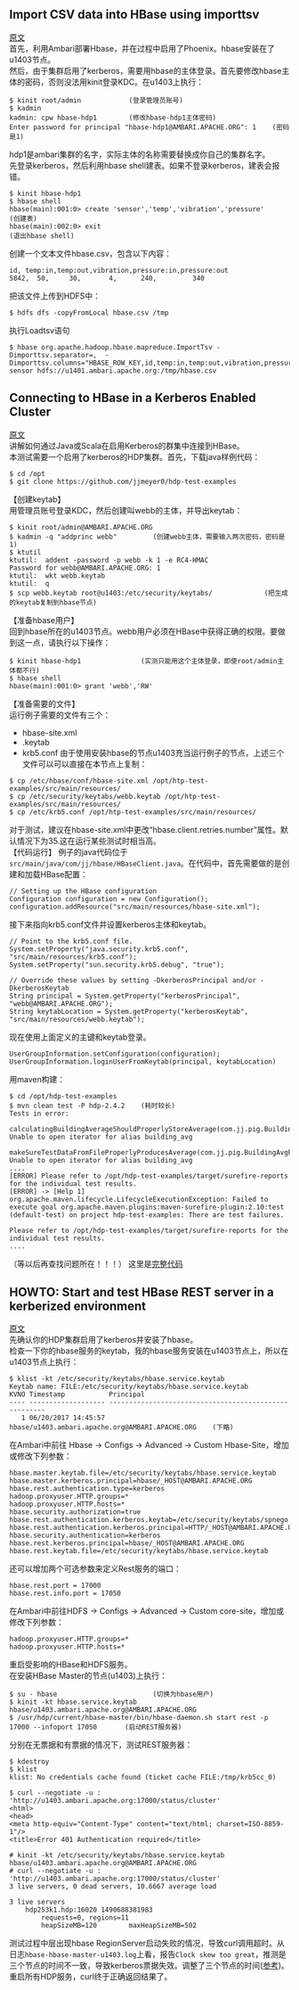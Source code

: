## Import CSV data into HBase using importtsv
[原文](https://community.hortonworks.com/articles/4942/import-csv-data-into-hbase-using-importtsv.html)  
首先，利用Ambari部署Hbase，并在过程中启用了Phoenix。hbase安装在了u1403节点。  
然后，由于集群启用了kerberos，需要用hbase的主体登录。首先要修改hbase主体的密码，否则没法用kinit登录KDC。在u1403上执行：
```
$ kinit root/admin            (登录管理员账号)
$ kadmin 
kadmin: cpw hbase-hdp1        (修改hbase-hdp1主体密码)
Enter password for principal "hbase-hdp1@AMBARI.APACHE.ORG": 1    (密码是1)
```
hdp1是ambari集群的名字，实际主体的名称需要替换成你自己的集群名字。  
先登录kerberos，然后利用hbase shell建表。如果不登录kerberos，建表会报错。  
```
$ kinit hbase-hdp1            
$ hbase shell
hbase(main):001:0> create 'sensor','temp','vibration','pressure'    (创建表)
hbase(main):002:0> exit                                             (退出hbase shell)
```  
创建一个文本文件hbase.csv，包含以下内容：
```
id, temp:in,temp:out,vibration,pressure:in,pressure:out
5842,  50,     30,       4,      240,         340
```
把该文件上传到HDFS中：
```
$ hdfs dfs -copyFromLocal hbase.csv /tmp
```
执行Loadtsv语句
```
$ hbase org.apache.hadoop.hbase.mapreduce.ImportTsv -Dimporttsv.separator=,  -Dimporttsv.columns="HBASE_ROW_KEY,id,temp:in,temp:out,vibration,pressure:in,pressure:out" sensor hdfs://u1401.ambari.apache.org:/tmp/hbase.csv
```

## Connecting to HBase in a Kerberos Enabled Cluster
[原文](https://community.hortonworks.com/articles/48831/connecting-to-hbase-in-a-kerberos-enabled-cluster.html)  
讲解如何通过Java或Scala在启用Kerberos的群集中连接到HBase。  
本测试需要一个启用了kerberos的HDP集群。首先，下载java样例代码：
```
$ cd /opt
$ git clone https://github.com/jjmeyer0/hdp-test-examples
```
【创建keytab】  
用管理员账号登录KDC，然后创建叫webb的主体，并导出keytab：
```
$ kinit root/admin@AMBARI.APACHE.ORG
$ kadmin -q "addprinc webb"         (创建webb主体，需要输入两次密码，密码是1)
$ ktutil
ktutil:  addent -password -p webb -k 1 -e RC4-HMAC
Password for webb@AMBARI.APACHE.ORG: 1
ktutil:  wkt webb.keytab
ktutil:  q
$ scp webb.keytab root@u1403:/etc/security/keytabs/             (把生成的keytab复制到hbase节点)
```
【准备hbase用户】  
回到hbase所在的u1403节点。webb用户必须在HBase中获得正确的权限。要做到这一点，请执行以下操作：
```
$ kinit hbase-hdp1               (实测只能用这个主体登录，即使root/admin主体都不行)
$ hbase shell
hbase(main):001:0> grant 'webb','RW'
```
【准备需要的文件】  
运行例子需要的文件有三个：
- hbase-site.xml            
- <username>.keytab
- krb5.conf
由于使用安装hbase的节点u1403充当运行例子的节点，上述三个文件可以可以直接在本节点上复制：
```
$ cp /etc/hbase/conf/hbase-site.xml /opt/htp-test-examples/src/main/resources/
$ cp /etc/security/keytabs/webb.keytab /opt/htp-test-examples/src/main/resources/
$ cp /etc/krb5.conf /opt/htp-test-examples/src/main/resources/
```
对于测试，建议在hbase-site.xml中更改“hbase.client.retries.number”属性。默认情况下为35.这在运行某些测试时相当高。  
【代码运行】
例子的java代码位于```src/main/java/com/jj/hbase/HBaseClient.java```。在代码中，首先需要做的是创建和加载HBase配置：
```
// Setting up the HBase configuration
Configuration configuration = new Configuration();
configuration.addResource("src/main/resources/hbase-site.xml");
```
接下来指向krb5.conf文件并设置kerberos主体和keytab。
```
// Point to the krb5.conf file.
System.setProperty("java.security.krb5.conf", "src/main/resources/krb5.conf");
System.setProperty("sun.security.krb5.debug", "true");
 
// Override these values by setting -DkerberosPrincipal and/or -DkerberosKeytab
String principal = System.getProperty("kerberosPrincipal", "webb@AMBARI.APACHE.ORG");
String keytabLocation = System.getProperty("kerberosKeytab", "src/main/resources/webb.keytab");
```
现在使用上面定义的主键和keytab登录。
```
UserGroupInformation.setConfiguration(configuration);
UserGroupInformation.loginUserFromKeytab(principal, keytabLocation)
```
用maven构建：
```
$ cd /opt/hdp-test-examples
$ mvn clean test -P hdp-2.4.2    (耗时较长)
Tests in error:
  calculatingBuildingAverageShouldProperlyStoreAverage(com.jj.pig.BuildingAvgPigTest): Unable to open iterator for alias building_avg
  makeSureTestDataFromFileProperlyProducesAverage(com.jj.pig.BuildingAvgPigTest): Unable to open iterator for alias building_avg
....
[ERROR] Please refer to /opt/hdp-test-examples/target/surefire-reports for the individual test results.
[ERROR] -> [Help 1]
org.apache.maven.lifecycle.LifecycleExecutionException: Failed to execute goal org.apache.maven.plugins:maven-surefire-plugin:2.10:test (default-test) on project hdp-test-examples: There are test failures.

Please refer to /opt/hdp-test-examples/target/surefire-reports for the individual test results.
....
```
（等以后再查找问题所在！！！）
这里是[完整代码](https://github.com/jjmeyer0/hdp-test-examples)  

## HOWTO: Start and test HBase REST server in a kerberized environment
[原文](https://community.hortonworks.com/articles/91425/howto-start-and-test-hbase-rest-server-in-a-kerber.html)  
先确认你的HDP集群启用了kerberos并安装了hbase。  
检查一下你的hbase服务的keytab，我的hbase服务安装在u1403节点上，所以在u1403节点上执行：
```
$ klist -kt /etc/security/keytabs/hbase.service.keytab
Keytab name: FILE:/etc/security/keytabs/hbase.service.keytab
KVNO Timestamp           Principal
---- ------------------- ------------------------------------------------------
   1 06/20/2017 14:45:57 hbase/u1403.ambari.apache.org@AMBARI.APACHE.ORG    (下略)
```
在Ambari中前往 Hbase -> Configs -> Advanced -> Custom Hbase-Site，增加或修改下列参数：
```
hbase.master.keytab.file=/etc/security/keytabs/hbase.service.keytab
hbase.master.kerberos.principal=hbase/_HOST@AMBARI.APACHE.ORG
hbase.rest.authentication.type=kerberos
hadoop.proxyuser.HTTP.groups=*
hadoop.proxyuser.HTTP.hosts=*
hbase.security.authorization=true
hbase.rest.authentication.kerberos.keytab=/etc/security/keytabs/spnego.service.keytab
hbase.rest.authentication.kerberos.principal=HTTP/_HOST@AMBARI.APACHE.ORG
hbase.security.authentication=kerberos
hbase.rest.kerberos.principal=hbase/_HOST@AMBARI.APACHE.ORG
hbase.rest.keytab.file=/etc/security/keytabs/hbase.service.keytab
```
还可以增加两个可选参数来定义Rest服务的端口：
```
hbase.rest.port = 17000
hbase.rest.info.port = 17050
```
在Ambari中前往HDFS -> Configs -> Advanced -> Custom core-site，增加或修改下列参数：
```
hadoop.proxyuser.HTTP.groups=*
hadoop.proxyuser.HTTP.hosts=*
```
重启受影响的HBase和HDFS服务。  
在安装HBase Master的节点(u1403)上执行：
```
$ su - hbase                        (切换为hbase用户)
$ kinit -kt hbase.service.keytab hbase/u1403.ambari.apache.org@AMBARI.APACHE.ORG
$ /usr/hdp/current/hbase-master/bin/hbase-daemon.sh start rest -p 17000 --infoport 17050       (启动REST服务器)
```
分别在无票据和有票据的情况下，测试REST服务器：
```
$ kdestroy
$ klist
klist: No credentials cache found (ticket cache FILE:/tmp/krb5cc_0)
 
$ curl --negotiate -u : 'http://u1403.ambari.apache.org:17000/status/cluster'
<html>
<head>
<meta http-equiv="Content-Type" content="text/html; charset=ISO-8859-1"/>
<title>Error 401 Authentication required</title>
 
# kinit -kt /etc/security/keytabs/hbase.service.keytab hbase/u1403.ambari.apache.org@AMBARI.APACHE.ORG
# curl --negotiate -u : 'http://u1403.ambari.apache.org:17000/status/cluster'
3 live servers, 0 dead servers, 10.6667 average load
 
3 live servers
    hdp253k1.hdp:16020 1490688381983
        requests=0, regions=11
        heapSizeMB=120        maxHeapSizeMB=502
```
测试过程中层出现hbase RegionServer启动失败的情况，导致curl调用超时。从日志`hbase-hbase-master-u1403.log`上看，报告`Clock skew too great`，推测是三个节点的时间不一致，导致kerberos票据失效。调整了三个节点的时间([参考](https://github.com/wbwangk/wbwangk.github.io/wiki/0%E7%AC%94%E8%AE%B0#%E6%97%B6%E9%97%B4%E5%90%8C%E6%AD%A5ntpd))。重启所有HDP服务，curl终于正确返回结果了。  